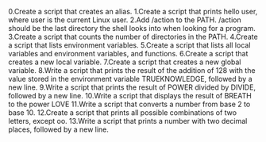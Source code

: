 0.Create a script that creates an alias. 1.Create a script that prints hello user, where user is the current Linux user. 2.Add /action to the PATH. /action should be the last directory the shell looks into when looking for a program. 3.Create a script that counts the number of directories in the PATH. 4.Create a script that lists environment variables. 5.Create a script that lists all local variables and environment variables, and functions. 6.Create a script that creates a new local variable. 7.Create a script that creates a new global variable. 8.Write a script that prints the result of the addition of 128 with the value stored in the environment variable TRUEKNOWLEDGE, followed by a new line. 9.Write a script that prints the result of POWER divided by DIVIDE, followed by a new line. 10.Write a script that displays the result of BREATH to the power LOVE 11.Write a script that converts a number from base 2 to base 10. 12.Create a script that prints all possible combinations of two letters, except oo. 13.Write a script that prints a number with two decimal places, followed by a new line.
